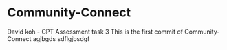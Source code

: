 # Community-Connect
David koh - CPT Assessment task 3
This is the first commit of Community-Connect
agjbgds
sdflgjbsdgf